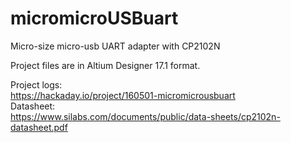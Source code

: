 # micromicroUSBuart
Micro-size micro-usb UART adapter with CP2102N  

Project files are in Altium Designer 17.1 format.  

Project logs:  
https://hackaday.io/project/160501-micromicrousbuart  
Datasheet:  
https://www.silabs.com/documents/public/data-sheets/cp2102n-datasheet.pdf

